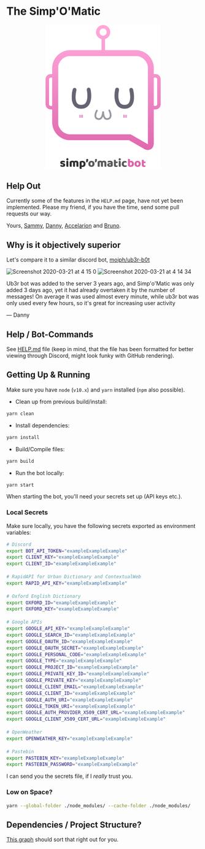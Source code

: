 # The Simp'O'Matic

<p align="center">
  <img width="300" src="lib/resources/banners/banner-FFFFFF.png">
</p>

## Help Out

Currently some of the features in the `HELP.md` page, have not yet been
implemented.  Please my friend, if you have the time, send some pull
requests our way.

Yours, [Sammy](https://github.com/Demonstrandum), [Danny](https://github.com/danyisill), [Accelarion](https://github.com/Accelarion) and [Bruno](https://github.com/0-l).

## Why is it objectively superior

Let's compare it to a similar discord bot, [moiph/ub3r-b0t](https://github.com/moiph/ub3r-b0t)

![Screenshot 2020-03-21 at 4 15 0](https://user-images.githubusercontent.com/23189912/77216413-3084d980-6b2b-11ea-8efe-e952dd7a1cb5.png)
![Screenshot 2020-03-21 at 4 14 34](https://user-images.githubusercontent.com/23189912/77216414-31b60680-6b2b-11ea-8360-17113b5919bf.png)

Ub3r bot was added to the server 3 years ago, and Simp'o'Matic was only added 3 days ago, yet it had already overtaken it by the number of messages! On average it was used almost every minute, while ub3r bot was only used every few hours, so it's great for increasing user activity

— Danny

## Help / Bot-Commands

See [HELP.md](./HELP.md) file (keep in mind, that the file has
been formatted for better viewing through Discord, might look funky
with GitHub rendering).

## Getting Up & Running

Make sure you have `node` (`v10.x`) and `yarn` installed
(`npm` also possible).

- Clean up from previous build/install:
```sh
yarn clean
```
- Install dependencies:
```sh
yarn install
```
- Build/Compile files:
```sh
yarn build
```
- Run the bot locally:
```sh
yarn start
```

When starting the bot, you'll need your secrets set up (API keys etc.).

### Local Secrets

Make sure locally, you have the following secrets exported
as environment variables:
```sh
# Discord
export BOT_API_TOKEN="exampleExampleExample"
export CLIENT_KEY="exampleExampleExample"
export CLIENT_ID="exampleExampleExample"

# RapidAPI for Urban Dictionary and ContextualWeb
export RAPID_API_KEY="exampleExampleExample"

# Oxford English Dictionary
export OXFORD_ID="exampleExampleExample"
export OXFORD_KEY="exampleExampleExample"

# Google APIs
export GOOGLE_API_KEY="exampleExampleExample"
export GOOGLE_SEARCH_ID="exampleExampleExample"
export GOOGLE_OAUTH_ID="exampleExampleExample"
export GOOGLE_OAUTH_SECRET="exampleExampleExample"
export GOOGLE_PERSONAL_CODE="exampleExampleExample"
export GOOGLE_TYPE="exampleExampleExample"
export GOOGLE_PROJECT_ID="exampleExampleExample"
export GOOGLE_PRIVATE_KEY_ID="exampleExampleExample"
export GOOGLE_PRIVATE_KEY="exampleExampleExample"
export GOOGLE_CLIENT_EMAIL="exampleExampleExample"
export GOOGLE_CLIENT_ID="exampleExampleExample"
export GOOGLE_AUTH_URI="exampleExampleExample"
export GOOGLE_TOKEN_URI="exampleExampleExample"
export GOOGLE_AUTH_PROVIDER_X509_CERT_URL="exampleExampleExample"
export GOOGLE_CLIENT_X509_CERT_URL="exampleExampleExample"

# OpenWeather
export OPENWEATHER_KEY="exampleExampleExample"

# Pastebin
export PASTEBIN_KEY="exampleExampleExample"
export PASTEBIN_PASSWORD="exampleExampleExample"

```

I can send you the secrets file, if I _really_ trust you.

### Low on Space?
```sh
yarn --global-folder ./node_modules/ --cache-folder ./node_modules/
```

## Dependencies / Project Structure?

[This graph](http://npm.broofa.com/?q=simp-o-matic) should sort that right out for you.
